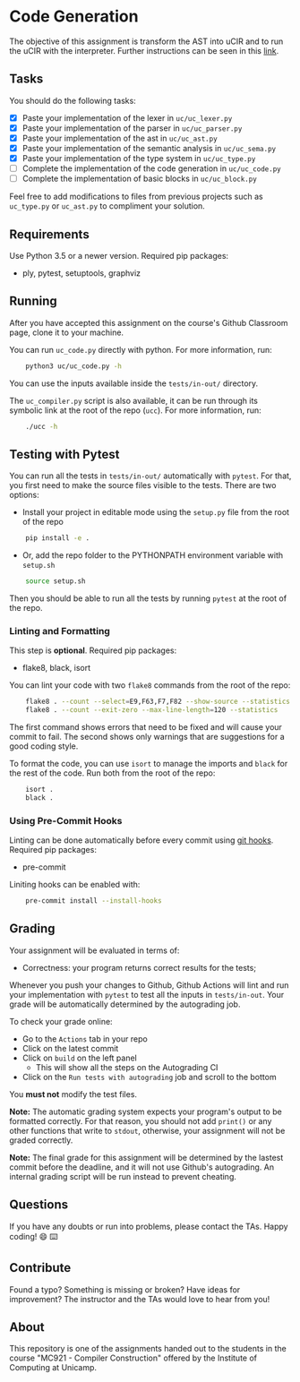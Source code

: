 # Code Generation

The objective of this assignment is transform the AST into uCIR and to run the uCIR with the interpreter.
Further instructions can be seen in this
[link](https://github.com/MC921-1s21/notebooks-1s21/blob/master/P5-CodeGeneration.ipynb).

## Tasks

You should do the following tasks:

- [X] Paste your implementation of the lexer in `uc/uc_lexer.py`
- [X] Paste your implementation of the parser in `uc/uc_parser.py`
- [X] Paste your implementation of the ast in `uc/uc_ast.py`
- [X] Paste your implementation of the semantic analysis in `uc/uc_sema.py`
- [X] Paste your implementation of the type system in `uc/uc_type.py`
- [ ] Complete the implementation of the code generation in `uc/uc_code.py`
- [ ] Complete the implementation of basic blocks in `uc/uc_block.py`

Feel free to add modifications to files from previous projects such as `uc_type.py` or `uc_ast.py` to compliment your solution.

## Requirements

Use Python 3.5 or a newer version.
Required pip packages:
- ply, pytest, setuptools, graphviz

## Running

After you have accepted this assignment on the course's Github Classroom page,
clone it to your machine.

You can run `uc_code.py` directly with python. For more information, run:
```sh
    python3 uc/uc_code.py -h
```
You can use the inputs available inside
the `tests/in-out/` directory.

The `uc_compiler.py` script is also available, it can be run through its
symbolic link at the root of the repo (`ucc`). For more information, run:
```sh
    ./ucc -h
```

## Testing with Pytest

You can run all the tests in `tests/in-out/` automatically with `pytest`. For
that, you first need to make the source files visible to the tests. There are
two options:
- Install your project in editable mode using the `setup.py` file from the root
  of the repo
```sh
    pip install -e .
```
- Or, add the repo folder to the PYTHONPATH environment variable with `setup.sh`
```sh
    source setup.sh
```

Then you should be able to run all the tests by running `pytest` at the root
of the repo.

### Linting and Formatting

This step is **optional**. Required pip packages:
- flake8, black, isort

You can lint your code with two `flake8` commands from the root of the repo:
```sh
    flake8 . --count --select=E9,F63,F7,F82 --show-source --statistics
    flake8 . --count --exit-zero --max-line-length=120 --statistics
```

The first command shows errors that need to be fixed and will cause your
commit to fail. The second shows only warnings that are suggestions for
a good coding style.

To format the code, you can use `isort` to manage the imports and `black`
for the rest of the code. Run both from the root of the repo:
```sh
    isort .
    black .
```

### Using Pre-Commit Hooks

Linting can be done automatically before every commit using
[git hooks](https://git-scm.com/book/en/v2/Customizing-Git-Git-Hooks).
Required pip packages:
- pre-commit

Liniting hooks can be enabled with:
```sh
    pre-commit install --install-hooks
```

## Grading

Your assignment will be evaluated in terms of:

- Correctness: your program returns correct results for the tests;

Whenever you push your changes to Github, Github Actions will lint and run your
implementation with `pytest` to test all the inputs in `tests/in-out`.
Your grade will be automatically determined by the autograding job.

To check your grade online:
- Go to the `Actions` tab in your repo
- Click on the latest commit
- Click on `build` on the left panel
    - This will show all the steps on the Autograding CI
- Click on the `Run tests with autograding` job and scroll to the bottom

You **must not** modify the test files.

**Note:** The automatic grading system expects your program's output to be
formatted correctly. For that reason, you should not add `print()` or any other
functions that write to `stdout`, otherwise, your assignment will not be graded
correctly.

**Note:** The final grade for this assignment will be determined by the lastest
commit before the deadline, and it will not use Github's autograding.
An internal grading script will be run instead to prevent cheating.

## Questions

If you have any doubts or run into problems, please contact the TAs.
Happy coding! :smile: :keyboard:

## Contribute

Found a typo? Something is missing or broken? Have ideas for improvement? The
instructor and the TAs would love to hear from you!

## About

This repository is one of the assignments handed out to the students in the course
"MC921 - Compiler Construction" offered by the Institute of
Computing at Unicamp.
